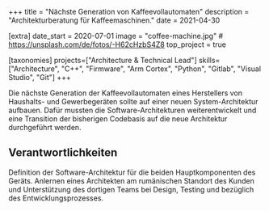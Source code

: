 +++
title = "Nächste Generation von Kaffeevollautomaten"
description = "Architekturberatung für Kaffeemaschinen."
date = 2021-04-30

[extra]
date_start = 2020-07-01
image = "coffee-machine.jpg" # https://unsplash.com/de/fotos/-H62cHzbS4Z8
top_project = true

[taxonomies]
projects=["Architecture & Technical Lead"]
skills=["Architecture", "C++", "Firmware", "Arm Cortex", "Python", "Gitlab", "Visual Studio", "Git"]
+++

Die nächste Generation der Kaffeevollautomaten eines Herstellers von Haushalts- und Gewerbegeräten sollte auf einer neuen System-Architektur aufbauen. Dafür mussten die Software-Architekturen weiterentwickelt und eine Transition der bisherigen Codebasis auf die
neue Architektur durchgeführt werden.

## Verantwortlichkeiten

Definition der Software-Architektur für die beiden Hauptkomponenten des Geräts. Anlernen eines Architekten am rumänischen Standort des Kunden und Unterstützung des dortigen Teams bei Design, Testing und bezüglich des Entwicklungsprozesses.
